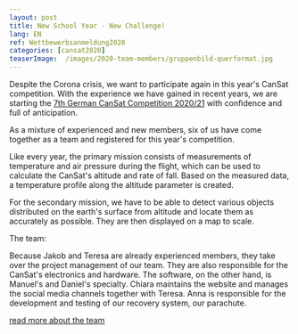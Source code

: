 ```yaml
---
layout: post
title: New School Year - New Challenge!
lang: EN
ref: Wettbewerbsanmeldung2020
categories: [cansat2020]
teaserImage:  /images/2020-team-members/gruppenbild-querformat.jpg
---
```


<p>Despite the Corona crisis, we want to participate again in this year's CanSat competition. With the experience we have gained in recent years, we are starting the <a href="https://www.cansat.de/wettbewerb-2020-21" target="__blank">7th German CanSat Competition 2020/21</a> with confidence and full of anticipation.</p> 

As a mixture of experienced and new members, six of us have come together as a team and registered for this year's competition.

Like every year, the primary mission consists of measurements of temperature and air pressure during the flight, which can be used to calculate the CanSat's altitude and rate of fall. Based on the measured data, a temperature profile along the altitude parameter is created.

For the secondary mission, we have to be able to detect various objects distributed on the earth's surface from altitude and locate them as accurately as possible. They are then displayed on a map to scale.

The team:

Because Jakob and Teresa are already experienced members, they take over the project management of our team. They are also responsible for the CanSat's electronics and hardware. 
The software, on the other hand, is Manuel's and Daniel's specialty. 
Chiara maintains the website and manages the social media channels together with Teresa. 
Anna is responsible for the development and testing of our recovery system, our parachute. 

<p> <a href="{{ site.baseurl }}/en/team/" class="read-more">read more about the team</a> </p>
